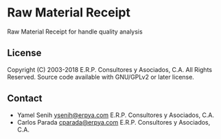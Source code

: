 # Raw Material Receipt
Raw Material Receipt for handle quality analysis

## License
Copyright (C) 2003-2018 E.R.P. Consultores y Asociados, C.A. All Rights Reserved.
Source code available with GNU/GPLv2 or later license.

## Contact
 - Yamel Senih ysenih@erpya.com E.R.P. Consultores y Asociados, C.A.
 - Carlos Parada cparada@erpya.com E.R.P. Consultores y Asociados, C.A.
